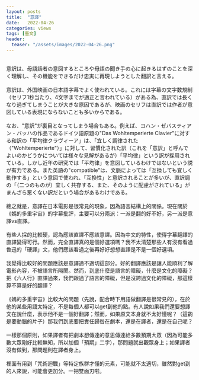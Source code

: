 ```yaml
---
layout: posts
title:  "意譯"
date:   2022-04-26
categories: views
tags: [藝文]
header: 
  teaser: "/assets/images/2022-04-26.png"
---
```

<br>
意訳は、母語話者の意図するところや母語の聞き手の心に起きるはずのことを深く理解し、その機能をできるだけ忠実に再現しようとした翻訳と言える。<br><br>
意訳は、外国映画の日本語字幕でよく使われている。これには字幕の文字数規制（セリフ1秒当たり、4文字までが適正と言われている）がある為、直訳では長くなり過ぎてしまうことが大きな原因であるが、映画のセリフは直訳では作者が意図している表現にならないことも多いからである。<br><br>
なお、"意訳"が裏目となってしまう場合もある。例えば、ヨハン・ゼバスティアン・バッハの作品であるドイツ語原題の"Das Wohltemperierte Clavier"に対する和訳の「平均律クラヴィーア」は、「宜しく調律された（"Wohltemperierte"）」に対して、習慣化された訳（これを「意訳」と呼んでよいのかどうかについては様々な見解があるが）「平均律」という訳が採用されている。しかし近年の研究では「平均律」を意図しているわけではないという説が有力である。また英語の"compatible"は、文脈によっては「互換しても宜しく動作する」という意図で使われ、「互換性」と意訳されることが多いが、直訳調の「（二つのものが）宜しく共存する、また、そのように配慮がされている」がまんざら悪くない訳だという場合があるわけである。<br><br>
總之就是，意譯在日本電影是很常見的現象，因為語言結構上的關係。現在關於《媽的多重宇宙》的字幕批評，主要可以分兩派：一派是翻的好不好，另一派是意譯vs直譯。<br><br>
有些人採的比較硬，認為應該直譯不應該意譯。因為中文的特性，使得字幕翻譯的直譯變得可行。然而，完全直譯真的是個好選項嗎？我不太清楚那些人有沒有看過魯迅的「硬譯」文，他們應該看過之後再好好想想直譯是不是一個好選項。<br><br>
我覺得比較好的問題應該是意譯適不適切這部分。好的翻譯應該是讓人能順利了解電影內容，不被語言所隔閡。然而，到底什麼是語言的障礙，什麼是文化的障礙？把《六人行》直譯過來，我們跟過了語言的障礙，但是沒跨過文化的障礙，那這樣算不算是好的翻譯？<br><br>
《媽的多重宇宙》比較大的問題（先說，配合時下用語做翻譯是很常見的），在於他的某些用語太特定，不是每個人都可以get到他的點。有人說如果我們還要想譯文在說什麼，表示他不是一個好翻譯；然而，如果原文本身就不太好懂呢？（這齣是要動腦的片子）那我們到底要把責任歸咎在劇本，還是在譯者，還是在自己呢？<br><br>
一樣那個原則，如果譯者有把劇本想傳達的意思傳達給多數預期大眾（因為可能多數大眾剛好比較無知，所以加個「預期」二字），那問題就出觀眾身上；如果譯者沒有做到，那問題則在譯者身上。<br><br>
裡面有用到「咒術迴戰」等特定族群才懂的元素，可能就不太適切，雖然對get到的人來說，可能會更加分。一把雙面刃啦。<br><br>
